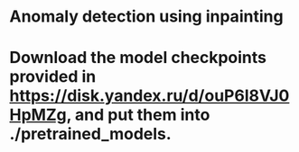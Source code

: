 # Anomaly detection using inpainting
# Download the model checkpoints provided in https://disk.yandex.ru/d/ouP6l8VJ0HpMZg, and put them into ./pretrained_models.